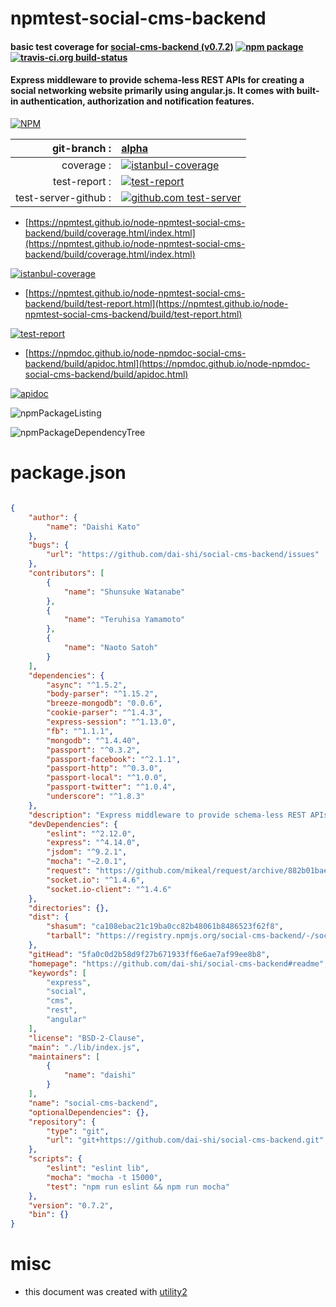 # npmtest-social-cms-backend

#### basic test coverage for  [social-cms-backend (v0.7.2)](https://github.com/dai-shi/social-cms-backend#readme)  [![npm package](https://img.shields.io/npm/v/npmtest-social-cms-backend.svg?style=flat-square)](https://www.npmjs.org/package/npmtest-social-cms-backend) [![travis-ci.org build-status](https://api.travis-ci.org/npmtest/node-npmtest-social-cms-backend.svg)](https://travis-ci.org/npmtest/node-npmtest-social-cms-backend)

#### Express middleware to provide schema-less REST APIs for creating a social networking website primarily using angular.js. It comes with built-in authentication, authorization and notification features.

[![NPM](https://nodei.co/npm/social-cms-backend.png?downloads=true&downloadRank=true&stars=true)](https://www.npmjs.com/package/social-cms-backend)

| git-branch : | [alpha](https://github.com/npmtest/node-npmtest-social-cms-backend/tree/alpha)|
|--:|:--|
| coverage : | [![istanbul-coverage](https://npmtest.github.io/node-npmtest-social-cms-backend/build/coverage.badge.svg)](https://npmtest.github.io/node-npmtest-social-cms-backend/build/coverage.html/index.html)|
| test-report : | [![test-report](https://npmtest.github.io/node-npmtest-social-cms-backend/build/test-report.badge.svg)](https://npmtest.github.io/node-npmtest-social-cms-backend/build/test-report.html)|
| test-server-github : | [![github.com test-server](https://npmtest.github.io/node-npmtest-social-cms-backend/GitHub-Mark-32px.png)](https://npmtest.github.io/node-npmtest-social-cms-backend/build/app/index.html) | | build-artifacts : | [![build-artifacts](https://npmtest.github.io/node-npmtest-social-cms-backend/glyphicons_144_folder_open.png)](https://github.com/npmtest/node-npmtest-social-cms-backend/tree/gh-pages/build)|

- [https://npmtest.github.io/node-npmtest-social-cms-backend/build/coverage.html/index.html](https://npmtest.github.io/node-npmtest-social-cms-backend/build/coverage.html/index.html)

[![istanbul-coverage](https://npmtest.github.io/node-npmtest-social-cms-backend/build/screenCapture.buildCi.browser.%252Ftmp%252Fbuild%252Fcoverage.lib.html.png)](https://npmtest.github.io/node-npmtest-social-cms-backend/build/coverage.html/index.html)

- [https://npmtest.github.io/node-npmtest-social-cms-backend/build/test-report.html](https://npmtest.github.io/node-npmtest-social-cms-backend/build/test-report.html)

[![test-report](https://npmtest.github.io/node-npmtest-social-cms-backend/build/screenCapture.buildCi.browser.%252Ftmp%252Fbuild%252Ftest-report.html.png)](https://npmtest.github.io/node-npmtest-social-cms-backend/build/test-report.html)

- [https://npmdoc.github.io/node-npmdoc-social-cms-backend/build/apidoc.html](https://npmdoc.github.io/node-npmdoc-social-cms-backend/build/apidoc.html)

[![apidoc](https://npmdoc.github.io/node-npmdoc-social-cms-backend/build/screenCapture.buildCi.browser.%252Ftmp%252Fbuild%252Fapidoc.html.png)](https://npmdoc.github.io/node-npmdoc-social-cms-backend/build/apidoc.html)

![npmPackageListing](https://npmtest.github.io/node-npmtest-social-cms-backend/build/screenCapture.npmPackageListing.svg)

![npmPackageDependencyTree](https://npmtest.github.io/node-npmtest-social-cms-backend/build/screenCapture.npmPackageDependencyTree.svg)



# package.json

```json

{
    "author": {
        "name": "Daishi Kato"
    },
    "bugs": {
        "url": "https://github.com/dai-shi/social-cms-backend/issues"
    },
    "contributors": [
        {
            "name": "Shunsuke Watanabe"
        },
        {
            "name": "Teruhisa Yamamoto"
        },
        {
            "name": "Naoto Satoh"
        }
    ],
    "dependencies": {
        "async": "^1.5.2",
        "body-parser": "^1.15.2",
        "breeze-mongodb": "0.0.6",
        "cookie-parser": "^1.4.3",
        "express-session": "^1.13.0",
        "fb": "^1.1.1",
        "mongodb": "^1.4.40",
        "passport": "^0.3.2",
        "passport-facebook": "^2.1.1",
        "passport-http": "^0.3.0",
        "passport-local": "^1.0.0",
        "passport-twitter": "^1.0.4",
        "underscore": "^1.8.3"
    },
    "description": "Express middleware to provide schema-less REST APIs for creating a social networking website primarily using angular.js. It comes with built-in authentication, authorization and notification features.",
    "devDependencies": {
        "eslint": "^2.12.0",
        "express": "^4.14.0",
        "jsdom": "^9.2.1",
        "mocha": "~2.0.1",
        "request": "https://github.com/mikeal/request/archive/882b01bae5.tar.gz",
        "socket.io": "^1.4.6",
        "socket.io-client": "^1.4.6"
    },
    "directories": {},
    "dist": {
        "shasum": "ca108ebac21c19ba0cc82b48061b8486523f62f8",
        "tarball": "https://registry.npmjs.org/social-cms-backend/-/social-cms-backend-0.7.2.tgz"
    },
    "gitHead": "5fa0c0d2b58d9f27b671933ff6e6ae7af99ee8b8",
    "homepage": "https://github.com/dai-shi/social-cms-backend#readme",
    "keywords": [
        "express",
        "social",
        "cms",
        "rest",
        "angular"
    ],
    "license": "BSD-2-Clause",
    "main": "./lib/index.js",
    "maintainers": [
        {
            "name": "daishi"
        }
    ],
    "name": "social-cms-backend",
    "optionalDependencies": {},
    "repository": {
        "type": "git",
        "url": "git+https://github.com/dai-shi/social-cms-backend.git"
    },
    "scripts": {
        "eslint": "eslint lib",
        "mocha": "mocha -t 15000",
        "test": "npm run eslint && npm run mocha"
    },
    "version": "0.7.2",
    "bin": {}
}
```



# misc
- this document was created with [utility2](https://github.com/kaizhu256/node-utility2)
